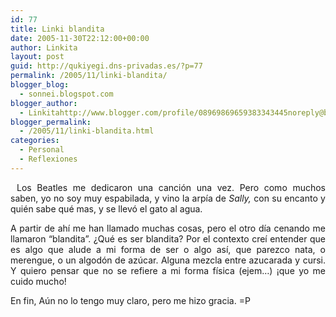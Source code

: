 ```yaml
---
id: 77
title: Linki blandita
date: 2005-11-30T22:12:00+00:00
author: Linkita
layout: post
guid: http://qukiyegi.dns-privadas.es/?p=77
permalink: /2005/11/linki-blandita/
blogger_blog:
  - sonnei.blogspot.com
blogger_author:
  - Linkitahttp://www.blogger.com/profile/08969869659383343445noreply@blogger.com
blogger_permalink:
  - /2005/11/linki-blandita.html
categories:
  - Personal
  - Reflexiones
---
```

<div style="text-align: justify;">
  <a onblur="try {parent.deselectBloggerImageGracefully();} catch(e) {}" href="http://photos1.blogger.com/blogger/3621/1164/1600/cottoncandy.gif"><img style="margin: 0pt 10px 10px 0pt; float: left; cursor: pointer;" src="http://photos1.blogger.com/blogger/3621/1164/320/cottoncandy.gif" alt="" border="0" /></a>Los Beatles me dedicaron una canción una vez. Pero como muchos saben, yo no soy muy espabilada, y vino la arpía de <span style="font-style: italic;">Sally,</span> con su encanto y quién sabe qué mas, y se llevó el gato al agua.</p> 
  
  <p>
    A partir de ahí me han llamado muchas cosas, pero el otro día cenando me llamaron &#8220;blandita&#8221;. ¿Qué es ser blandita? Por el contexto creí entender que es algo que alude a mi forma de ser o algo así, que parezco nata, o merengue, o un algodón de azúcar. Alguna mezcla entre azucarada y cursi. Y quiero pensar que no se refiere a mi forma física (ejem&#8230;) ¡que yo me cuido mucho!
  </p>
  
  <p>
    En fin, Aún no lo tengo muy claro, pero me hizo gracia. =P
  </p>
</div>